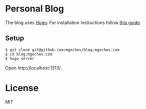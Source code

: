 # Personal Blog

The blog uses [Hugo](https://gohugo.io/). For installation instructions follow [this guide](https://gohugo.io/getting-started/quick-start/).

## Setup

```
$ git clone git@github.com:mgechev/blog.mgechev.com
$ cd blog.mgechev.com
$ hugo server
```

Open http://localhost:1313/.

# License

MIT
